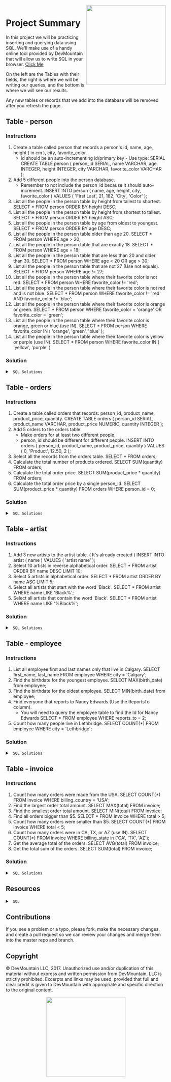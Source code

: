 <img src="https://s3.amazonaws.com/devmountain/readme-logo.png" width="250" align="right">

# Project Summary

In this project we will be practicing inserting and querying data using SQL. We'll make use of a handy online tool provided by DevMountain that will allow us to write SQL in your browser. [Click Me](https://postgres.devmountain.com/)

On the left are the Tables with their fields, the right is where we will be writing our queries, and the bottom is where we will see our results.  

Any new tables or records that we add into the database will be removed after you refresh the page.

## Table - person

### Instructions
1. Create a table called person that records a person's id, name, age, height ( in cm ), city, favorite_color. 
    * id should be an auto-incrementing id/primary key - Use type: SERIAL
    CREATE TABLE person ( person_id SERIAL, name VARCHAR, age INTEGER, height INTEGER, city VARCHAR, favorite_color VARCHAR );
2. Add 5 different people into the person database. 
    * Remember to not include the person_id because it should auto-increment.
    INSERT INTO person ( name, age, height, city, favorite_color ) VALUES ( 'First Last', 21, 182, 'City', 'Color' );
3. List all the people in the person table by height from tallest to shortest.
SELECT * FROM person ORDER BY height DESC;
4. List all the people in the person table by height from shortest to tallest.
SELECT * FROM person ORDER BY height ASC;
5. List all the people in the person table by age from oldest to youngest.
SELECT * FROM person ORDER BY age DESC;
6. List all the people in the person table older than age 20.
SELECT * FROM person WHERE age > 20;
7. List all the people in the person table that are exactly 18.
SELECT * FROM person WHERE age = 18;
8. List all the people in the person table that are less than 20 and older than 30.
SELECT * FROM person WHERE age < 20 OR age > 30;
9. List all the people in the person table that are not 27 (Use not equals).
SELECT * FROM person WHERE age != 27;
10. List all the people in the person table where their favorite color is not red.
SELECT * FROM person WHERE favorite_color != 'red';
11. List all the people in the person table where their favorite color is not red and is not blue.
SELECT * FROM person WHERE favorite_color != 'red' AND favorite_color != 'blue';
12. List all the people in the person table where their favorite color is orange or green.
SELECT * FROM person WHERE favorite_color = 'orange' OR favorite_color = 'green';
13. List all the people in the person table where their favorite color is orange, green or blue (use IN).
SELECT * FROM person WHERE favorite_color IN ( 'orange', 'green', 'blue' );
14. List all the people in the person table where their favorite color is yellow or purple (use IN).
SELECT * FROM person WHERE favorite_color IN ( 'yellow', 'purple' )

### Solution

<details>

<summary> <code> SQL Solutions </code> </summary>

<details>

<summary> <code> #1 </code> </summary>

```sql
CREATE TABLE person ( person_id SERIAL, name VARCHAR(200), age INTEGER, height INTEGER, city VARCHAR(200), favorite_color VARCHAR(200) );
```

</details>

<details>

<summary> <code> #2 </code> </summary>

```sql
INSERT INTO person ( name, age, height, city, favorite_color ) VALUES ( 'First Last', 21, 182, 'City', 'Color' );
```

</details>

<details>

<summary> <code> #3 </code> </summary>

```sql
SELECT * FROM person ORDER BY height DESC;
```

</details>

<details>

<summary> <code> #4 </code> </summary>

```sql
SELECT * FROM person ORDER BY height ASC;
```

</details>

<details>

<summary> <code> #5 </code> </summary>

```sql
SELECT * FROM person ORDER BY age DESC;
```

</details>

<details>

<summary> <code> #6 </code> </summary>

```sql
SELECT * FROM person WHERE age > 20;
```

</details>

<details>

<summary> <code> #7 </code> </summary>

```sql
SELECT * FROM person WHERE age = 18;
```

</details>

<details>

<summary> <code> #8 </code> </summary>

```sql
SELECT * FROM person WHERE age < 20 OR age > 30;
```

</details>

<details>

<summary> <code> #9 </code> </summary>

```sql
SELECT * FROM person WHERE age != 27;
```

</details>

<details>

<summary> <code> #10 </code> </summary>

```sql
SELECT * FROM person WHERE favorite_color != 'red';
```

</details>

<details>

<summary> <code> #11 </code> </summary>

```sql
SELECT * FROM person WHERE favorite_color != 'red' AND favorite_color != 'blue';
```

</details>

<details>

<summary> <code> #12 </code> </summary>

```sql
SELECT * FROM person WHERE favorite_color = 'orange' OR favorite_color = 'green';
```

</details>

<details>

<summary> <code> #13 </code> </summary>

```sql
SELECT * FROM person WHERE favorite_color IN ( 'orange', 'green', 'blue' );
```

</details>

<details>

<summary> <code> #14 </code> </summary>

```sql
SELECT * FROM person WHERE favorite_color IN ( 'yellow', 'purple' )
```

</details>

</details>

## Table - orders

### Instructions

1. Create a table called orders that records: person_id, product_name, product_price, quantity.
CREATE TABLE orders ( person_id SERIAL, product_name VARCHAR, product_price NUMERIC, quantity INTEGER );
2. Add 5 orders to the orders table.
    * Make orders for at least two different people.
    * person_id should be different for different people.
    INSERT INTO orders ( person_id, product_name, product_price, quantity ) VALUES ( 0, 'Product', 12.50, 2 );
3. Select all the records from the orders table.
SELECT * FROM orders;
4. Calculate the total number of products ordered.
SELECT SUM(quantity) FROM orders;
5. Calculate the total order price.
SELECT SUM(product_price * quantity) FROM orders;
6. Calculate the total order price by a single person_id.
SELECT SUM(product_price * quantity) FROM orders WHERE person_id = 0;

### Solution

<details>

<summary> <code> SQL Solutions </code> </summary>

<details>

<summary> <code> #1 </code> </summary>

```sql
CREATE TABLE orders ( person_id SERIAL, product_name VARCHAR(200), product_price NUMERIC, quantity INTEGER );
```

</details>

<details>

<summary> <code> #2 </code> </summary>

```sql
INSERT INTO orders ( person_id, product_name, product_price, quantity ) VALUES ( 0, 'Product', 12.50, 2 );
```

</details>

<details>

<summary> <code> #3 </code> </summary>

```sql
SELECT * FROM orders;
```

</details>

<details>

<summary> <code> #4 </code> </summary>

```sql
SELECT SUM(quantity) FROM orders;
```

</details>

<details>

<summary> <code> #5 </code> </summary>

```sql
SELECT SUM(product_price * quantity) FROM orders;
```

</details>

<details>

<summary> <code> #6 </code> </summary>

```sql
/* The value of person_id depends on what IDs you used. Use a valid ID from your table */
SELECT SUM(product_price * quantity) FROM orders WHERE person_id = 0;
```

</details>

</details>

## Table - artist

### Instructions

1. Add 3 new artists to the artist table. ( It's already created )
INSERT INTO artist ( name ) VALUES ( 'artist name' );
2. Select 10 artists in reverse alphabetical order.
SELECT * FROM artist ORDER BY name DESC LIMIT 10;
3. Select 5 artists in alphabetical order.
SELECT * FROM artist ORDER BY name ASC LIMIT 5;
4. Select all artists that start with the word 'Black'.
SELECT * FROM artist WHERE name LIKE 'Black%';
5. Select all artists that contain the word 'Black'.
SELECT * FROM artist WHERE name LIKE '%Black%';

### Solution 

<details>

<summary> <code> SQL Solutions </code> </summary>

<details>

<summary> <code> #1 </code> </summary>

```sql
INSERT INTO artist ( name ) VALUES ( 'artist name' );
```

</details>

<details>

<summary> <code> #2 </code> </summary>

```sql
SELECT * FROM artist ORDER BY name DESC LIMIT 10;
```

</details>

<details>

<summary> <code> #3 </code> </summary>

```sql
SELECT * FROM artist ORDER BY name ASC LIMIT 5;
```

</details>

<details>

<summary> <code> #4 </code> </summary>

```sql
SELECT * FROM artist WHERE name LIKE 'Black%';
```

</details>

<details>

<summary> <code> #5 </code> </summary>

```sql
SELECT * FROM artist WHERE name LIKE '%Black%';
```

</details>

</details>

## Table - employee

### Instructions

1. List all employee first and last names only that live in Calgary.
SELECT first_name, last_name FROM employee WHERE city = 'Calgary';
2. Find the birthdate for the youngest employee.
SELECT MAX(birth_date) from employee;
3. Find the birthdate for the oldest employee.
SELECT MIN(birth_date) from employee;
4. Find everyone that reports to Nancy Edwards (Use the ReportsTo column).
   * You will need to query the employee table to find the Id for Nancy Edwards
   SELECT * FROM employee WHERE reports_to = 2;
5. Count how many people live in Lethbridge.
SELECT COUNT(*) FROM employee WHERE city = 'Lethbridge';

### Solution

<details>

<summary> <code> SQL Solutions </code> </summary>

<details>

<summary> <code> #1 </code> </summary>

```sql
SELECT first_name, last_name FROM employee WHERE city = 'Calgary';
```

</details>

<details>

<summary> <code> #2 </code> </summary>

```sql
SELECT MAX(birth_date) from employee;
```

</details>

<details>

<summary> <code> #3 </code> </summary>

```sql
SELECT MIN(birth_date) from employee;
```

</details>

<details>

<summary> <code> #4 </code> </summary>

```sql
SELECT * FROM employee WHERE reports_to = 2;
```

</details>

<details>

<summary> <code> #5 </code> </summary>

```sql
SELECT COUNT(*) FROM employee WHERE city = 'Lethbridge';
```

</details>

</details>

## Table - invoice 

### Instructions

1. Count how many orders were made from the USA.
SELECT COUNT(*) FROM invoice WHERE billing_country = 'USA';
2. Find the largest order total amount.
SELECT MAX(total) FROM invoice;
3. Find the smallest order total amount.
SELECT MIN(total) FROM invoice;
4. Find all orders bigger than $5.
SELECT * FROM invoice WHERE total > 5;
5. Count how many orders were smaller than $5.
SELECT COUNT(*) FROM invoice WHERE total < 5;
6. Count how many orders were in CA, TX, or AZ (use IN).
SELECT COUNT(*) FROM invoice WHERE billing_state in ('CA', 'TX', 'AZ');
7. Get the average total of the orders.
SELECT AVG(total) FROM invoice;
8. Get the total sum of the orders.
SELECT SUM(total) FROM invoice;

### Solution

<details>

<summary> <code> SQL Solutions </code> </summary>

<details>

<summary> <code> #1 </code> </summary>

```sql
SELECT COUNT(*) FROM invoice WHERE billing_country = 'USA';
```

</details>

<details>

<summary> <code> #2 </code> </summary>

```sql
SELECT MAX(total) FROM invoice;
```

</details>

<details>

<summary> <code> #3 </code> </summary>

```sql
SELECT MIN(total) FROM invoice;
```

</details>

<details>

<summary> <code> #4 </code> </summary>

```sql
SELECT * FROM invoice WHERE total > 5;
```

</details>

<details>

<summary> <code> #5 </code> </summary>

```sql
SELECT COUNT(*) FROM invoice WHERE total < 5;
```

</details>

<details>

<summary> <code> #6 </code> </summary>

```sql
SELECT COUNT(*) FROM invoice WHERE billing_state in ('CA', 'TX', 'AZ');
```

</details>

<details>

<summary> <code> #7 </code> </summary>

```sql
SELECT AVG(total) FROM invoice;
```

</details>

<details>

<summary> <code> #8 </code> </summary>

```sql
SELECT SUM(total) FROM invoice;
```

</details>

</details>


## Resources

<details>

<summary> <code> SQL </code> </summary>

* [SQL Teaching](http://www.sqlteaching.com/)
* [SQL Bolt](http://sqlbolt.com/)

</details>

## Contributions

If you see a problem or a typo, please fork, make the necessary changes, and create a pull request so we can review your changes and merge them into the master repo and branch.

## Copyright

© DevMountain LLC, 2017. Unauthorized use and/or duplication of this material without express and written permission from DevMountain, LLC is strictly prohibited. Excerpts and links may be used, provided that full and clear credit is given to DevMountain with appropriate and specific direction to the original content.

<p align="center">
<img src="https://s3.amazonaws.com/devmountain/readme-logo.png" width="250">
</p>

